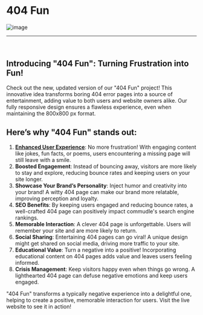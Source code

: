 # 404 Fun

![image](https://github.com/user-attachments/assets/e68e2105-deea-4c41-a9c6-a4e2b4728fa5)

---
&nbsp;

## Introducing "404 Fun": Turning Frustration into Fun!

Check out the new, updated version of our "404 Fun" project! This innovative idea transforms boring 404 error pages into a source of entertainment, adding value to both users and website owners alike. Our fully responsive design ensures a flawless experience, even when maintaining the 800x800 px format.


## Here’s why "404 Fun" stands out:

1. **<u>Enhanced User Experience</u>**:  No more frustration! With engaging content like jokes, fun facts, or poems, users encountering a missing page will still leave with a smile.
2. **Boosted Engagement**:  Instead of bouncing away, visitors are more likely to stay and explore, reducing bounce rates and keeping users on your site longer.
3. **Showcase Your Brand’s Personality**:  Inject humor and creativity into your brand! A witty 404 page can make our brand more relatable, improving perception and loyalty.
4. **SEO Benefits**:  By keeping users engaged and reducing bounce rates, a well-crafted 404 page can positively impact commudle's search engine rankings.
5. **Memorable Interaction**: A clever 404 page is unforgettable. Users will remember your site and are more likely to return.
6. **Social Sharing**:  Entertaining 404 pages can go viral! A unique design might get shared on social media, driving more traffic to your site.
7. **Educational Value**:  Turn a negative into a positive! Incorporating educational content on 404 pages adds value and leaves users feeling informed.
8. **Crisis Management**:  Keep visitors happy even when things go wrong. A lighthearted 404 page can defuse negative emotions and keep users engaged.

"404 Fun" transforms a typically negative experience into a delightful one, helping to create a positive, memorable interaction for users.  Visit the live website to see it in action!
